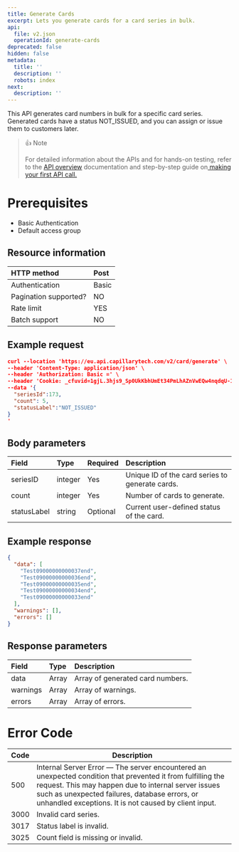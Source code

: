 ```yaml
---
title: Generate Cards
excerpt: Lets you generate cards for a card series in bulk.
api:
  file: v2.json
  operationId: generate-cards
deprecated: false
hidden: false
metadata:
  title: ''
  description: ''
  robots: index
next:
  description: ''
---
```

This API generates card numbers in bulk for a specific card series. Generated cards have a status  NOT_ISSUED, and you can assign or issue them to customers later.

> 👍 Note
>
> For detailed information about the APIs and for hands-on testing, refer to the [API overview](https://docs.capillarytech.com/reference/apioverview) documentation and step-by-step guide on[ making your first API call.](https://docs.capillarytech.com/reference/make-your-first-api-call)

# Prerequisites

*   Basic Authentication
*   Default access group

## Resource information

| HTTP method           | Post  |
| :-------------------- | :---- |
| Authentication        | Basic |
| Pagination supported? | NO    |
| Rate limit            | YES   |
| Batch support         | NO    |

## Example request

```json Sample request
curl --location 'https://eu.api.capillarytech.com/v2/card/generate' \
--header 'Content-Type: application/json' \
--header 'Authorization: Basic =' \
--header 'Cookie: _cfuvid=1gjL.3hjs9_Sp0UkKbhUmEt34PmLhAZnVwEQw4nqdqU-1756726591406-0.0.1.1-604800000' \
--data '{
  "seriesId":173,
  "count": 5,
  "statusLabel":"NOT_ISSUED"
}
'
```

## Body parameters

| Field       | Type    | Required | Description                                     |
| :---------- | :------ | :------- | :---------------------------------------------- |
| seriesID    | integer | Yes      | Unique ID of the card series to generate cards. |
| count       | integer | Yes      | Number of cards to generate.                    |
| statusLabel | string  | Optional | Current user-defined status of the card.        |

## Example response

```json Sample response
{
  "data": [
    "Test09000000000037end",
    "Test09000000000036end",
    "Test09000000000035end",
    "Test09000000000034end",
    "Test09000000000033end"
  ],
  "warnings": [],
  "errors": []
}
```

## Response parameters

| Field    | Type  | Description                      |
| :------- | :---- | :------------------------------- |
| data     | Array | Array of generated card numbers. |
| warnings | Array | Array of warnings.               |
| errors   | Array | Array of errors.                 |

# Error Code

| Code | Description                                                                                                                                                                                                                                                                   |
| ---- | ----------------------------------------------------------------------------------------------------------------------------------------------------------------------------------------------------------------------------------------------------------------------------- |
| 500  | Internal Server Error — The server encountered an unexpected condition that prevented it from fulfilling the request.  This may happen due to internal server issues such as unexpected failures, database errors, or unhandled exceptions. It is not caused by client input. |
| 3000 | Invalid card series.                                                                                                                                                                                                                                                          |
| 3017 | Status label is invalid.                                                                                                                                                                                                                                                      |
| 3025 | Count field is missing or invalid.                                                                                                                                                                                                                                            |
